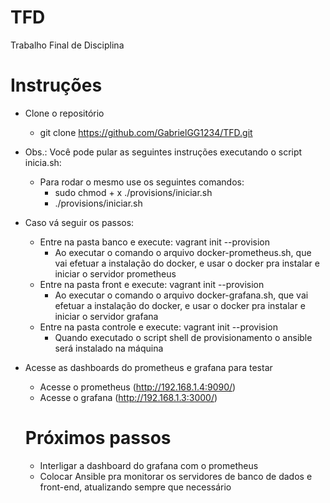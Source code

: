 # TFD
Trabalho Final de Disciplina

# Instruções 
- Clone o repositório
    - git clone https://github.com/GabrielGG1234/TFD.git

- Obs.: Você pode pular as seguintes instruções executando o script inicia.sh:
    - Para rodar o mesmo use os seguintes comandos:
        - sudo chmod + x ./provisions/iniciar.sh
        - ./provisions/iniciar.sh      
 
- Caso vá seguir os passos:
    - Entre na pasta banco e execute: vagrant init --provision
      - Ao executar o comando o arquivo docker-prometheus.sh, que vai efetuar a instalação do docker, e usar o docker pra instalar e iniciar o servidor prometheus 
    - Entre na pasta front e execute: vagrant init --provision
      - Ao executar o comando o arquivo docker-grafana.sh, que vai efetuar a instalação do docker, e usar o docker pra instalar e iniciar o servidor grafana
    - Entre na pasta controle e execute: vagrant init --provision
      - Quando executado o script shell de provisionamento o ansible será instalado na máquina

- Acesse as dashboards do prometheus e grafana para testar
    - Acesse o prometheus (http://192.168.1.4:9090/)
    - Acesse o grafana (http://192.168.1.3:3000/)
  
  
  # Próximos passos
  
  
  - Interligar a dashboard do grafana com o prometheus
  - Colocar Ansible pra monitorar os servidores de banco de dados e front-end, atualizando sempre que necessário
  
  
